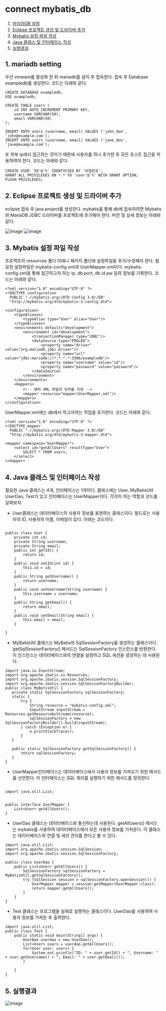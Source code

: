 # connect mybatis_db

 1. [마리아DB 설정](#1-mariadb-setting)
 2. [Eclipse 프로젝트 생성 및 드라이버 추가](#2-eclipse-프로젝트-생성-및-드라이버-추가)
 3. [Mybatis 설정 파일 작성](#3-mybatis-설정-파일-작성)
 4. [Java 클래스 및 인터페이스 작성](#4-java-클래스-및-인터페이스-작성)
 5. [실행결과](#5-실행결과)


## 1. mariadb setting
우선 vmware를 활성화 한 뒤 mariadb를 설치 후 접속한다. 
접속 후 Database exampledb를 생성한다. 코드는 아래와 같다.

```
CREATE DATABASE exampledb;
USE exampledb;

CREATE TABLE users (
    id INT AUTO_INCREMENT PRIMARY KEY,
    username VARCHAR(50),
    email VARCHAR(50)
);

INSERT INTO users (username, email) VALUES ('john_doe', 'john@example.com');
INSERT INTO users (username, email) VALUES ('jane_doe', 'jane@example.com');
```

또 외부 ip에서 접근하는 것이기 때문에 사용자를 하나 추가한 후 모든 호스트 접근을 허용하여야 한다. 코드는 아래와 같다.

```
CREATE USER 'ID'@'%' IDENTIFIED BY '비밀번호';
GRANT ALL PRIVILEGES ON *.* TO 'user'@'%' WITH GRANT OPTION;
FLUSH PRIVILEGES;
```


## 2. Eclipse 프로젝트 생성 및 드라이버 추가
eclipse 접속 후 java project를 생성한다. mybatis를 통해 db에 접속하려면 Mybatis 와 MariaDB JDBC 드라이버를 프로젝트에 추가해야 한다. 
버전 및 상세 정보는 아래와 같다.
   
![image](https://github.com/auspicious0/connect_mybatis_db/assets/108572025/1d52e8e9-cf0c-4fc3-9208-201a412f28cb)
![image](https://github.com/auspicious0/connect_mybatis_db/assets/108572025/9b55337a-05b7-4301-b476-757b48036637)

## 3. Mybatis 설정 파일 작성
프로젝트의 resources 폴더 아래나 페키지 폴더에 설정파일을 추가/수정해야 한다. 필요한 설정파일은 mybatis-config.xml과 UserMapper.xml이다. 
mybatis-config.xml을 통해 접근하고자 하는 ip, db port, db id pw 등의 정보를 기록한다. 
코드는 아래와 같다.

```
<?xml version="1.0" encoding="UTF-8" ?>
<!DOCTYPE configuration
  PUBLIC "-//mybatis.org//DTD Config 3.0//EN"
  "http://mybatis.org/dtd/mybatis-3-config.dtd">

<configuration>
    <typeAliases>
        <typeAlias type="User" alias="User"/>
    </typeAliases>
    <environments default="development">
        <environment id="development">
            <transactionManager type="JDBC"/>
            <dataSource type="POOLED">
                <property name="driver" value="org.mariadb.jdbc.Driver"/>
                <property name="url" value="jdbc:mariadb://*.*.*.*:3306/exampledb"/>
                <property name="username" value="id"/>
                <property name="password" value="password"/>
            </dataSource>
        </environment>
    </environments>
    <mappers>
        <!-- 매퍼 XML 파일의 위치를 지정 -->
        <mapper resource="mapper/UserMapper.xml"/>
    </mappers>
</configuration>
```

UserMapper.xml에는 db에서 하고자하는 작업을 추가한다. 코드는 아래와 같다.

```
<?xml version="1.0" encoding="UTF-8" ?>
<!DOCTYPE mapper
  PUBLIC "-//mybatis.org//DTD Mapper 3.0//EN"
  "http://mybatis.org/dtd/mybatis-3-mapper.dtd">

<mapper namespace="UserMapper">
    <select id="getAllUsers" resultType="User">
        SELECT * FROM users;
    </select>
</mapper>

```

## 4. Java 클래스 및 인터페이스 작성
필요한 Java 클래스는 4개, 인터페이스는 1개이다. 
클래스에는 User, MyBatisUtil UserDao, Test가 있고 인터페이스는 UserMapper이다. 
각각이 하는 역할과 코드를 살펴보자.

- User클래스는 데이터베이스의 사용자 정보를 표현하는 클래스이다. 필드로는 사용자의 ID, 사용자의 이름, 이메일이 있다.
아래는 코드이다. 

```

public class User {
	private int id;
	private String username;
	private String email;
	public int getId() {
		return id;
	}
	public void setId(int id) {
		this.id = id;
	}
	public String getUsername() {
		return username;
	}
	public void setUsername(String username) {
		this.username = username;
	}
	public String getEmail() {
		return email;
	}
	public void setEmail(String email) {
		this.email = email;
	}
	
}

```

- MyBatisUtil 클래스는 MyBatis의 SqlSessionFactory를 생성하는 클래스이다. 
getSqlSessionFactory() 메서드는 SqlSessionFactory 인스턴스를 반환한다. 이 인스턴스는 데이터베이스와의 연결을 설정하고 SQL 세션을 생성하는 데 사용된다.

 ```
import java.io.InputStream;
import org.apache.ibatis.io.Resources;
import org.apache.ibatis.session.SqlSessionFactory;
import org.apache.ibatis.session.SqlSessionFactoryBuilder;
public class MyBatisUtil {
    private static SqlSessionFactory sqlSessionFactory;
    static {
        try {
            String resource = "mybatis-config.xml";
            InputStream inputStream = Resources.getResourceAsStream(resource);
            sqlSessionFactory = new SqlSessionFactoryBuilder().build(inputStream);
        } catch (Exception e) {
            e.printStackTrace();
        }
    }

    public static SqlSessionFactory getSqlSessionFactory() {
        return sqlSessionFactory;
    }
}
```

- UserMapper인터페이스는 데이터베이스에서 사용자 정보를 가져오기 위한 메서드를 선언한다. 이 인터페이스는 SQL 쿼리를 실행하기 위한 메서드를 정의한다. 

```

import java.util.List;
 

public interface UserMapper {
	List<User> getAllUsers();
}

```

- UserDao 클래스는 데이터베이스와 통신하는데 사용된다. getAllUsers() 메서드는 mybatis를 사용하여 데이터베이스에서 모든 사용자 정보를 가져온다. 
이 클래스는 데이터베이스와 연결 및 세션 관리를 한다고 볼 수 있다.

```
import java.util.List;
import org.apache.ibatis.session.SqlSession;
import org.apache.ibatis.session.SqlSessionFactory;

public class UserDao {
    public List<User> getAllUsers() {
        SqlSessionFactory sqlSessionFactory = MyBatisUtil.getSqlSessionFactory();
        try (SqlSession session = sqlSessionFactory.openSession()) {
            UserMapper mapper = session.getMapper(UserMapper.class);
            return mapper.getAllUsers();
        }
    }
}

```

- Test 클래스는 프로그램을 실제로 실행하는 클래스이다. UserDao를 사용하여 사용자 정보를 가져온 후 출력한다.

```
import java.util.List;
public class Test {
	public static void main(String[] args) {
		UserDao userdao = new UserDao();
		List<User> users = userdao.getAllUsers();
		for(User user: users) {
			System.out.println("ID: " + user.getId() + ", Username: " + user.getUsername() + ", Email: " + user.getEmail());		
		}
			
	}
}

```

## 5. 실행결과
![image](https://github.com/auspicious0/connect_mybatis_db/assets/108572025/dec19de9-85ed-444b-9501-28ce88d2538f)

 
